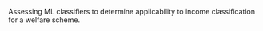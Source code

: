 
Assessing ML classifiers to determine applicability to income classification for a welfare scheme. 
